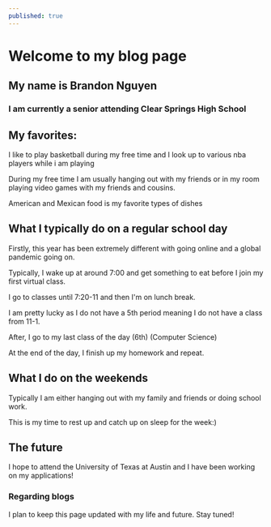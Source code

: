 ```yaml
---
published: true
---
```

# Welcome to my blog page

## My name is Brandon Nguyen 
### I am currently a senior attending Clear Springs High School
## My favorites:
I like to play basketball during my free time and I look up to various nba players while i am playing

During my free time I am usually hanging out with my friends or in my room playing video games with my friends and cousins.

American and Mexican food is my favorite types of dishes

## What I typically do on a regular school day
Firstly, this year has been extremely different with going online and a global pandemic going on.

Typically, I wake up at around 7:00 and get something to eat before I join my first virtual class.

I go to classes until 7:20-11 and then I'm on lunch break. 

I am pretty lucky as I do not have a 5th period meaning I do not have a class from 11-1.

After, I go to my last class of the day (6th) (Computer Science) 

At the end of the day, I finish up my homework and repeat.

## What I do on the weekends
Typically I am either hanging out with my family and friends or doing school work.

This is my time to rest up and catch up on sleep for the week:)

## The future
I hope to attend the University of Texas at Austin and I have been working on my applications!

### Regarding blogs
I plan to keep this page updated with my life and future. Stay tuned!










